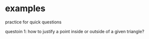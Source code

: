 examples
========

practice for quick questions

questoin 1: how to justify a point inside or outside of a given triangle?

